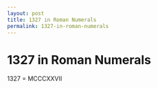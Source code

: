 ```yaml
---
layout: post
title: 1327 in Roman Numerals
permalink: 1327-in-roman-numerals
---
```


# 1327 in Roman Numerals

1327 = MCCCXXVII
